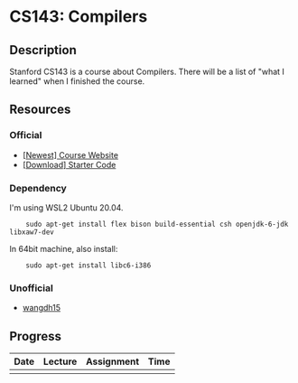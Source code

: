 # CS143: Compilers

## Description

Stanford CS143 is a course about Compilers. There will be a list of "what I learned" when I finished the course.

## Resources

### Official

- [[Newest] Course Website](http://web.stanford.edu/class/cs143/)
- [[Download] Starter Code](https://courses.edx.org/asset-v1:StanfordOnline+SOE.YCSCS1+1T2020+type@asset+block@student-dist.tar.gz)

### Dependency

I'm using WSL2 Ubuntu 20.04.

        sudo apt-get install flex bison build-essential csh openjdk-6-jdk libxaw7-dev

In 64bit machine, also install:

        sudo apt-get install libc6-i386

### Unofficial

- [wangdh15](https://github.com/wangdh15/cs143)

## Progress

|Date   |Lecture    |Assignment |Time   |
|:-:    |:-:        |:-:        |:-:    |
|       |           |           |       |